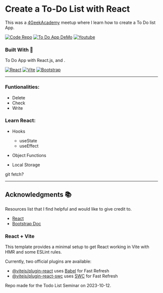 # Create a To-Do List with React

This was a [4GeekAcademy](https://4geeksacademy.com/us/index) meetup where I learn how to create a To Do list App.

[![Code Repo](<https://img.shields.io/badge/Code_Source_(Repo)-181717.svg?style=for-the-badge&logo=GitHub&logoColor=white>)](https://github.com/dotfortun/todo-react-seminar)
[![To Do App DeMo](<https://img.shields.io/badge/To_Do_App_(demo)-76D04B.svg?style=for-the-badge&logo=Demo&logoColor=white>)](https://todo-react-vite-five.vercel.app)
[![Youtube](https://img.shields.io/badge/YouTube-FF0000.svg?style=for-the-badge&logo=YouTube&logoColor=white)](https://youtu.be/BMhtQqSEkmU?t=1632)

### Built With 🔑

To Do App with React.js, and .

[![React](https://img.shields.io/badge/React-61DAFB.svg?style=for-the-badge&logo=React&logoColor=black)](https://react.dev/)
[![Vite](https://img.shields.io/badge/Vite-646CFF.svg?style=for-the-badge&logo=Vite&logoColor=white)](https://vitejs.dev/)
[![Bootstrap](https://img.shields.io/badge/Bootstrap-7952B3.svg?style=for-the-badge&logo=Bootstrap&logoColor=white)](https://getbootstrap.com/)

---

### Funtionalities:

- Delete
- Check
- Write

### Learn React:

- Hooks

  - useState
  - useEffect

- Object Functions
- Local Storage

git fetch?

---

## Acknowledgments 📚

Resources list that I find helpful and would like to give credit to.

- [React](https://react.dev/)
- [Bootstrap Doc](https://getbootstrap.com/docs/5.3/getting-started/introduction/)

### React + Vite

This template provides a minimal setup to get React working in Vite with HMR and some ESLint rules.

Currently, two official plugins are available:

- [@vitejs/plugin-react](https://github.com/vitejs/vite-plugin-react/blob/main/packages/plugin-react/README.md) uses [Babel](https://babeljs.io/) for Fast Refresh
- [@vitejs/plugin-react-swc](https://github.com/vitejs/vite-plugin-react-swc) uses [SWC](https://swc.rs/) for Fast Refresh

Repo made for the Todo List Seminar on 2023-10-12.
